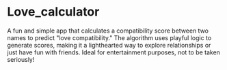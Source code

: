 # Love_calculator
A fun and simple app that calculates a compatibility score between two names to predict "love compatibility." The algorithm uses playful logic to generate scores, making it a lighthearted way to explore relationships or just have fun with friends. Ideal for entertainment purposes, not to be taken seriously!
